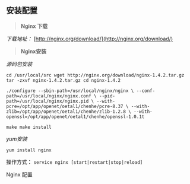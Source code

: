 安装配置
-------

>  **Nginx 下载**

*下载地址：* [http://nginx.org/download/](http://nginx.org/download/)


>   **Nginx安装**

_源码包安装_

`cd /usr/local/src
 wget http://nginx.org/download/nginx-1.4.2.tar.gz
 tar -zxvf nginx-1.4.2.tar.gz
 cd nginx-1.4.2`

`./configure --sbin-path=/usr/local/nginx/nginx \
 --conf-path=/usr/local/nginx/nginx.conf \
 --pid-path=/usr/local/nginx/nginx.pid \
 --with-pcre=/opt/app/openet/oetal1/chenhe/pcre-8.37 \
 --with-zlib=/opt/app/openet/oetal1/chenhe/zlib-1.2.8 \
 --with-openssl=/opt/app/openet/oetal1/chenhe/openssl-1.0.1t`

`make
 make install`

_yum安装_

   `yum install nginx`

   操作方式： `service nginx [start|restart|stop|reload]`


Nginx 配置





